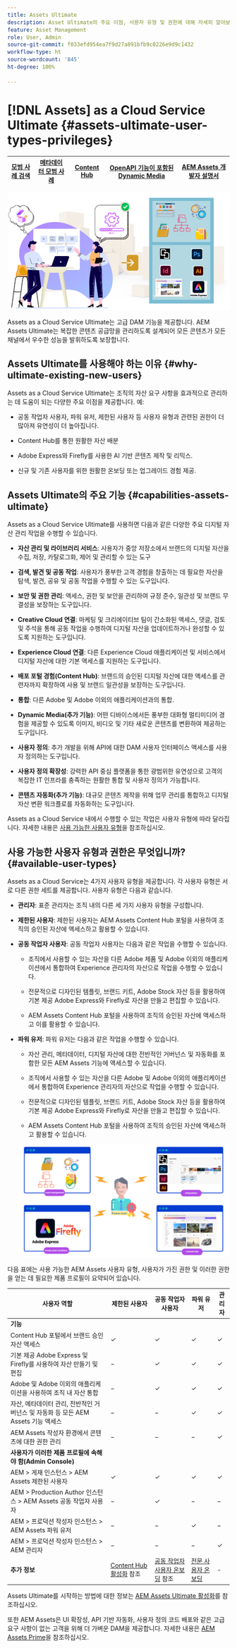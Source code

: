 ```yaml
---
title: Assets Ultimate
description: Asset Ultimate의 주요 이점, 사용자 유형 및 권한에 대해 자세히 알아보십시오.
feature: Asset Management
role: User, Admin
source-git-commit: f033efd954ea7f9d27a891bfb9c0226e9d9c1432
workflow-type: ht
source-wordcount: '845'
ht-degree: 100%

---
```


# [!DNL Assets] as a Cloud Service Ultimate {#assets-ultimate-user-types-privileges}

| [모범 사례 검색](/help/assets/search-best-practices.md) | [메타데이터 모범 사례](/help/assets/metadata-best-practices.md) | [Content Hub](/help/assets/product-overview.md) | [OpenAPI 기능이 포함된 Dynamic Media](/help/assets/dynamic-media-open-apis-overview.md) | [AEM Assets 개발자 설명서](https://developer.adobe.com/experience-cloud/experience-manager-apis/) |
| ------------- | --------------------------- |---------|----|-----|

![Assets as a Cloud Service Ultimate](/help/assets/assets/aem-assets-ultimate-banner.png)

Assets as a Cloud Service Ultimate는 고급 DAM 기능을 제공합니다. AEM Assets Ultimate는 복잡한 콘텐츠 공급망을 관리하도록 설계되어 모든 콘텐츠가 모든 채널에서 우수한 성능을 발휘하도록 보장합니다.

## Assets Ultimate를 사용해야 하는 이유 {#why-ultimate-existing-new-users}

Assets as a Cloud Service Ultimate는 조직의 자산 요구 사항을 효과적으로 관리하는 데 도움이 되는 다양한 주요 이점을 제공합니다. 예:

* 공동 작업자 사용자, 파워 유저, 제한된 사용자 등 사용자 유형과 관련된 권한이 더 많아져 유연성이 더 높아집니다.

* Content Hub를 통한 원활한 자산 배분

* Adobe Express와 Firefly를 사용한 AI 기반 콘텐츠 제작 및 리믹스.

* 신규 및 기존 사용자를 위한 원활한 온보딩 또는 업그레이드 경험 제공.

## Assets Ultimate의 주요 기능 {#capabilities-assets-ultimate}

Assets as a Cloud Service Ultimate를 사용하면 다음과 같은 다양한 주요 디지털 자산 관리 작업을 수행할 수 있습니다.

* **자산 관리 및 라이브러리 서비스**&#x200B;: 사용자가 중앙 저장소에서 브랜드의 디지털 자산을 수집, 저장, 카탈로그화, 제어 및 관리할 수 있는 도구

* **검색, 발견 및 공동 작업**: 사용자가 풍부한 고객 경험을 창출하는 데 필요한 자산을 탐색, 발견, 공유 및 공동 작업을 수행할 수 있는 도구입니다.

* **보안 및 권한 관리**: 액세스, 권한 및 보안을 관리하여 규정 준수, 일관성 및 브랜드 무결성을 보장하는 도구입니다.

* **Creative Cloud 연결**: 마케팅 및 크리에이티브 팀이 간소화된 액세스, 댓글, 검토 및 주석을 통해 공동 작업을 수행하여 디지털 자산을 업데이트하거나 완성할 수 있도록 지원하는 도구입니다.

* **Experience Cloud 연결**: 다른 Experience Cloud 애플리케이션 및 서비스에서 디지털 자산에 대한 기본 액세스를 지원하는 도구입니다.

* **배포 포털 경험(Content Hub)**: 브랜드의 승인된 디지털 자산에 대한 액세스를 관련자까지 확장하여 사용 및 브랜드 일관성을 보장하는 도구입니다.

* **통합**: 다른 Adobe 및 Adobe 이외의 애플리케이션과의 통합.

* **Dynamic Media(추가 기능)**: 어떤 디바이스에서든 풍부한 대화형 멀티미디어 경험을 제공할 수 있도록 이미지, 비디오 및 기타 새로운 콘텐츠를 변환하여 제공하는 도구입니다.

* **사용자 정의**: 추가 개발을 위해 API에 대한 DAM 사용자 인터페이스 액세스를 사용자 정의하는 도구입니다.

* **사용자 정의 확장성**: 강력한 API 중심 플랫폼을 통한 광범위한 유연성으로 고객의 복잡한 IT 인프라를 충족하는 원활한 통합 및 사용자 정의가 가능합니다.

* **콘텐츠 자동화(추가 기능)**: 대규모 콘텐츠 제작을 위해 업무 관리를 통합하고 디지털 자산 변환 워크플로를 자동화하는 도구입니다.

Assets as a Cloud Service 내에서 수행할 수 있는 작업은 사용자 유형에 따라 달라집니다. 자세한 내용은 [사용 가능한 사용자 유형](#available-user-types)을 참조하십시오.


## 사용 가능한 사용자 유형과 권한은 무엇입니까? {#available-user-types}

Assets as a Cloud Service는 4가지 사용자 유형을 제공합니다. 각 사용자 유형은 서로 다른 권한 세트를 제공합니다. 사용자 유형은 다음과 같습니다.

* **관리자**: 표준 관리자는 조직 내의 다른 세 가지 사용자 유형을 구성합니다.

* **제한된 사용자**: 제한된 사용자는 AEM Assets Content Hub 포털을 사용하여 조직의 승인된 자산에 액세스하고 활용할 수 있습니다.

* **공동 작업자 사용자**: 공동 작업자 사용자는 다음과 같은 작업을 수행할 수 있습니다.

   * 조직에서 사용할 수 있는 자산을 다른 Adobe 제품 및 Adobe 이외의 애플리케이션에서 통합하여 Experience 관리자의 자산으로 작업을 수행할 수 있습니다.

   * 전문적으로 디자인된 템플릿, 브랜드 키트, Adobe Stock 자산 등을 활용하여 기본 제공 Adobe Express와 Firefly로 자산을 만들고 편집할 수 있습니다.

   * AEM Assets Content Hub 포털을 사용하여 조직의 승인된 자산에 액세스하고 이를 활용할 수 있습니다.

* **파워 유저**: 파워 유저는 다음과 같은 작업을 수행할 수 있습니다.

   * 자산 관리, 메타데이터, 디지털 자산에 대한 전반적인 거버넌스 및 자동화를 포함한 모든 AEM Assets 기능에 액세스할 수 있습니다.

   * 조직에서 사용할 수 있는 자산을 다른 Adobe 및 Adobe 이외의 애플리케이션에서 통합하여 Experience 관리자의 자산으로 작업을 수행할 수 있습니다.

   * 전문적으로 디자인된 템플릿, 브랜드 키트, Adobe Stock 자산 등을 활용하여 기본 제공 Adobe Express와 Firefly로 자산을 만들고 편집할 수 있습니다.

   * AEM Assets Content Hub 포털을 사용하여 조직의 승인된 자산에 액세스하고 활용할 수 있습니다.

  ![Assets as a Cloud Service 파워 유저](/help/assets/assets/assets-cs-power-users.png)

다음 표에는 사용 가능한 AEM Assets 사용자 유형, 사용자가 가진 권한 및 이러한 권한을 얻는 데 필요한 제품 프로필이 요약되어 있습니다.


| 사용자 역할 | 제한된 사용자 | 공동 작업자 사용자 | 파워 유저 | 관리자 |
|---------------|----------|----------|-------------------------|---|
| **기능** |
| Content Hub 포털에서 브랜드 승인 자산 액세스 | ✓ | ✓ | ✓ | ✓ |
| 기본 제공 Adobe Express 및 Firefly를 사용하여 자산 만들기 및 편집 | − | ✓ | ✓ | ✓ |
| Adobe 및 Adobe 이외의 애플리케이션을 사용하여 조직 내 자산 통합 | − | ✓ | ✓ | ✓ |
| 자산, 메타데이터 관리, 전반적인 거버넌스 및 자동화 등 모든 AEM Assets 기능 액세스 | − | − | ✓ | ✓ |
| AEM Assets 작성자 환경에서 콘텐츠에 대한 권한 관리 | − | − | − | ✓ |
| **사용자가 이러한 제품 프로필에 속해야 함(Admin Console)** |
| AEM > 게재 인스턴스 > AEM Assets 제한된 사용자 | ✓ | ✓ | ✓ | ✓ |
| AEM > Production Author 인스턴스 > AEM Assets 공동 작업자 사용자 | − | ✓ | − | − |
| AEM > 프로덕션 작성자 인스턴스 > AEM Assets 파워 유저 | − | − | ✓ | − |
| AEM > 프로덕션 작성자 인스턴스 > AEM 관리자 | − | − | − | ✓ |
| **추가 정보** | [Content Hub 활성화](/help/assets/enable-assets-ultimate.md##enable-assets-ultimate-new-users) 참조 | [공동 작업자 사용자 온보딩](/help/assets/enable-assets-ultimate.md#onboard-collaborator-users) 참조 | [전문 사용자 온보딩](/help/assets/enable-assets-ultimate.md#onboard-power-users) | - |

Assets Ultimate를 시작하는 방법에 대한 정보는 [AEM Assets Ultimate 활성화](/help/assets/enable-assets-ultimate.md)를 참조하십시오.

또한 AEM Assets은 UI 확장성, API 기반 자동화, 사용자 정의 코드 배포와 같은 고급 요구 사항이 없는 고객을 위해 더 가벼운 DAM을 제공합니다. 자세한 내용은 [AEM Assets Prime](/help/assets/assets-prime.md)을 참조하십시오.
